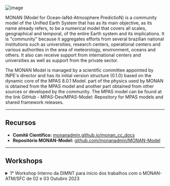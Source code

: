 ![image](https://github.com/monanadmin/monanadmin.github.io/assets/41485190/3a1af685-e0dc-4c62-8c4b-d57df74c3066)

MONAN (Model for Ocean-laNd-Atmosphere PredictioN) is a community model of the Unified Earth System that has as its main objective, as its name already refers, to be a numerical model that covers all scales, geographical and temporal, of the entire Earth system and its implications. It is "community" because it aggregates efforts from several brazilian national institutions such as universities, research centers, operational centers and various authorities in the area of meteorology, environment, oceans and others. It also can receive support from international centers and universities as well as support from the private sector.

The MONAN Model is managed by a scientific committee appointed by INPE's director and has its initial version structure (0.1.0) based on the dynamic core of the MPAS 8.0.1 Model. part of the physics used by MONAN is obtained from the MPAS model and another part obtained from other sources or developed by the community. The MPAS model can be found at the link GitHub - MPAS-Dev/MPAS-Model: Repository for MPAS models and shared framework releases.

***

## Recursos

- **Comitê Científico:** [monanadmin.github.io/monan_cc_docs](https://monanadmin.github.io/monan_cc_docs/)
- **Repositório MONAN-Model:** [github.com/monanadmin/MONAN-Model](https://github.com/monanadmin/MONAN-Model)

***

## Workshops

<details>
  <summary>
  1° Workshop Interno da DIMNT para início dos trabalhos com o MONAN-ATM/SFC de 02 e 03 Outubro 2023
  </summary>
 
| Dia - Horário | Grupo | Tema |
| :---: | :---: | - |
| D 2 – 09h-10h | GCC |Aspectos gerais da estrutura de dados do MPAS-A e fluxo de integração (árvore de chamada). <br>**Download** (Árovre de chamada): [**pdf**](http://dataserver.cptec.inpe.br/dataserver_dimnt/monan/workshop_2023_10_02e03/GCC%20-%20App%20Estrutura%20de%20Chamadas%20MPAS.pdf)|
| 10h |Pausa | Lanche |
| D 2 – 10h15-11h | GCC |Aspectos gerais da estrutura de dados do MPAS-A e fluxo de integração (árvore de chamada). | |
| D 2 – 13h-15h | GCC |Área de dados, controle de versão, uso prático no Egeon. <br>**Download 1** (Git-Fork): [**pdf**](http://dataserver.cptec.inpe.br/dataserver_dimnt/monan/workshop_2023_10_02e03/GCC%20-%20App%20GitHub%20-%20Fork-clone-branch-monan-1.pdf) <br>**Download 2** (Scripts-Egeon): **(em breve)**|| 
| 15h | Pausa | Lanche |
| D 2 – 15h30-17h | ATM |Aspectos gerais do núcleo dinâmico e das parametrizações físicas do modelo. <br>**Download 1** (Malhas/Equações governantes/Discretizações): [**pdf**](http://dataserver.cptec.inpe.br/dataserver_dimnt/monan/workshop_2023_10_02e03/WorkShop_MONOAN_DINAMICA_Final_Kubota.pdf) <br>**Download 2** (Camada Limite Planetária): [**pdf**](http://dataserver.cptec.inpe.br/dataserver_dimnt/monan/workshop_2023_10_02e03/WorkShop_MONOAN_PBLYSU_Final_Kubota.pdf)) <br>**Download 3** (Esquemas de Transferência de Radiação Solar e Infravermelha Térmica): [**pdf**](http://dataserver.cptec.inpe.br/dataserver_dimnt/monan/workshop_2023_10_02e03/WorkShop_MONOAN_RRTMG_Final_Kubota.pdf) <br>**Download 4** (Convecção): [**pdf**](http://dataserver.cptec.inpe.br/dataserver_dimnt/monan/workshop_2023_10_02e03/Conveccao_profunda_Jhonatan.pdf) <br>**Download 5** (Microfísica WSM6): [**pdf**](http://dataserver.cptec.inpe.br/dataserver_dimnt/monan/workshop_2023_10_02e03/Apresentacao_WSM6_JorgeGomes_02102023_MONAN.pdf) | |
| D 3 – 09h-10h | ATM, SFC GAM |Produção de dados de inicialização (ATM e SFC) Configuração do namelist (opções, suites etc). <br>**Download** (Produção de dados e inicialização): [**pdf**](http://dataserver.cptec.inpe.br/dataserver_dimnt/monan/workshop_2023_10_02e03/Produ%c3%a7%c3%a3o%20de%20dados%20Inicializa%c3%a7%c3%a3o_%20Enver.pdf) |
| 10h | Pausa | Lanche |
| D 3 – 10h15-11h | ATM, SFC e GAM | Produção de dados de inicialização (ATM e SFC) Configuração do namelist (opções, suites etc). <br>**Download** (Overview: MPAS at INPE): [**pdf**](http://dataserver.cptec.inpe.br/dataserver_dimnt/monan/workshop_2023_10_02e03/Overview_MONAN_JPRF_Oct2023_Pablo.pdf) |
| D 3 – 13h-15h | GAM e ATM | Pós-processamento e visualização. <br>**Download** (Pós-Processamento e Visualização MPAS-A): [**pdf**](http://dataserver.cptec.inpe.br/dataserver_dimnt/monan/workshop_2023_10_02e03/Pos-processamento_%20JoaoGerd.pdf) |
| 15h | Pausa | Lanche |
| D 3 – 15h30-17h | ATM, GCC e DAS | Discussão geral (impressões do pessoal que participou do workshop de 16 a 24 de setembro). <br>**Download 1** (Impresões): [**pdf**](http://dataserver.cptec.inpe.br/dataserver_dimnt/monan/workshop_2023_10_02e03/Presentation_Sapucci_MPAS-JEDI-Tutorial.pdf) <br>**Download 2** (Cloud Computing com Python: pacotes Zarr e Intake): [**pdf**](http://dataserver.cptec.inpe.br/dataserver_dimnt/monan/workshop_2023_10_02e03/Cloud%20Computing%20com%20Python%20-%20pacotes%20Zarr%20e%20Intake%20-%20carlos.pdf) |

</details>
